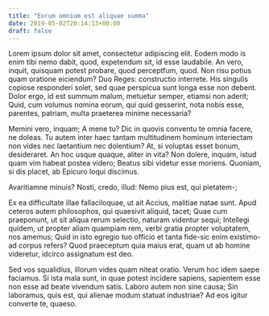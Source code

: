 ```yaml
---
title: "Eorum omnium est aliquae summa"
date: 2019-05-02T20:14:13+00:00
draft: false
---
```


Lorem ipsum dolor sit amet, consectetur adipiscing elit. Eodem modo is enim
tibi nemo dabit, quod, expetendum sit, id esse laudabile. An vero, inquit,
quisquam potest probare, quod perceptfum, quod. Non risu potius quam oratione
eiciendum? Duo Reges: constructio interrete. His singulis copiose responderi
solet, sed quae perspicua sunt longa esse non debent. Dolor ergo, id est summum
malum, metuetur semper, etiamsi non aderit; Quid, cum volumus nomina eorum, qui
quid gesserint, nota nobis esse, parentes, patriam, multa praeterea minime
necessaria?

Memini vero, inquam; A mene tu? Dic in quovis conventu te omnia facere, ne
doleas. Tu autem inter haec tantam multitudinem hominum interiectam non vides
nec laetantium nec dolentium? At, si voluptas esset bonum, desideraret. An hoc
usque quaque, aliter in vita? Non dolere, inquam, istud quam vim habeat postea
videro; Beatus sibi videtur esse moriens. Quoniam, si dis placet, ab Epicuro
loqui discimus.

Avaritiamne minuis? Nosti, credo, illud: Nemo pius est, qui pietatem-;

Ex ea difficultate illae fallaciloquae, ut ait Accius, malitiae natae sunt.
Apud ceteros autem philosophos, qui quaesivit aliquid, tacet; Quae cum
praeponunt, ut sit aliqua rerum selectio, naturam videntur sequi; Intellegi
quidem, ut propter aliam quampiam rem, verbi gratia propter voluptatem, nos
amemus; Quid in isto egregio tuo officio et tanta fide-sic enim existimo-ad
corpus refers? Quod praeceptum quia maius erat, quam ut ab homine videretur,
idcirco assignatum est deo.

Sed vos squalidius, illorum vides quam niteat oratio. Verum hoc idem saepe
faciamus. Si ista mala sunt, in quae potest incidere sapiens, sapientem esse
non esse ad beate vivendum satis. Laboro autem non sine causa; Sin laboramus,
quis est, qui alienae modum statuat industriae? Ad eos igitur converte te,
quaeso.
